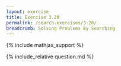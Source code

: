 ```yaml
---
layout: exercise
title: Exercise 3.20
permalink: /search-exercises/3-20/
breadcrumb: Solving Problems By Searching
---
```


{% include mathjax_support %}

<div><i class="arrow-up loader" data-chapter="search-exercises" data-exercise="ex_20" data-rating="0"></i></div>
{% include_relative question.md %}
